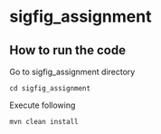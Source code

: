 # sigfig_assignment

## How to run the code

Go to sigfig_assignment directory

```
cd sigfig_assignment
```

Execute following 

```
mvn clean install
```
